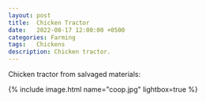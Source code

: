```yaml
---
layout: post
title:  Chicken Tractor
date:   2022-08-17 12:00:00 +0500
categories: Farming
tags:   Chickens
description: Chicken tractor.
---
```


Chicken tractor from salvaged materials:

{% include image.html name="coop.jpg" lightbox=true %}
